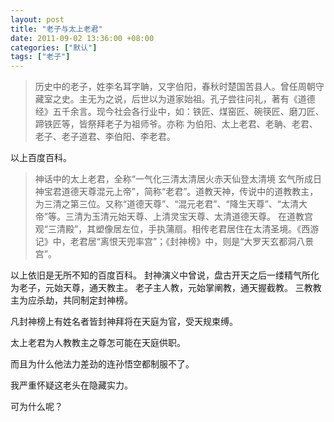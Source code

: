 ```yaml
---
layout: post
title: "老子与太上老君"
date: 2011-09-02 13:36:00 +08:00
categories: ["默认"]
tags: ["老子"]
---
```


> 历史中的老子，姓李名耳字聃，又字伯阳，春秋时楚国苦县人。曾任周朝守藏室之史。主无为之说，后世以为道家始祖。孔子尝往问礼，著有《道德经》五千余言。现今社会各行业中，如：铁匠、煤窑匠、碗筷匠、磨刀匠、蹄铁匠等，皆祭拜老子为祖师爷。亦称 为伯阳、太上老君、老聃、老君、老子、老子道君、李伯阳、李老君。

以上百度百科。 
> 神话中的太上老君，全称“一气化三清太清居火赤天仙登太清境 玄气所成日神宝君道德天尊混元上帝”，简称“老君”。道教天神，传说中的道教教主，为三清之第三位。又称“道德天尊”、“混元老君”、“降生天尊”、“太清大帝”等。三清为玉清元始天尊、上清灵宝天尊、太清道德天尊。 在道教宫观“三清殿”，其塑像居左位，手执蒲扇。相传老君居住在太清圣境。《西游记》中，老君居“离恨天兜率宫”；《封神榜》中，则是“大罗天玄都洞八景宫”。

以上依旧是无所不知的百度百科。 
封神演义中曾说，盘古开天之后一缕精气所化为老子，元始天尊，通天教主。 
老子主人教，元始掌阐教，通天握截教。 
三教教主为应杀劫，共同制定封神榜。 

凡封神榜上有姓名者皆封神拜将在天庭为官，受天规束缚。 

太上老君为人教教主之尊怎可能在天庭供职。 

而且为什么他法力差劲的连孙悟空都制服不了。 

我严重怀疑这老头在隐藏实力。 

可为什么呢？